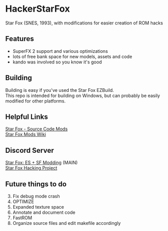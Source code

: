 # HackerStarFox
Star Fox (SNES, 1993), with modifications for easier creation of ROM hacks 

## Features

- SuperFX 2 support and various optimizations
- lots of free bank space for new models, assets and code
- kando was involved so you know it's good

## Building

Building is easy if you've used the Star Fox EZBuild.  
This repo is intended for building on Windows, but can probably be easily modified for other platforms.

## Helpful Links

[Star Fox - Source Code Mods](https://docs.google.com/document/d/1kdgPCBeQFYsAepSDNpmwO8ZysRJjdnwK_5gWT2FFQEk/edit?usp=sharing)  
[Star Fox Mods Wiki](https://starfox-mods.fandom.com)

## Discord Server
[Star Fox: ES + SF Modding](https://discord.gg/fE5Xx99kWb) (MAIN)  
[Star Fox Hacking Project](https://discord.gg/GgyP84e)


## Future things to do
3. Fix debug mode crash
2. OPTIMIZE
3. Expanded texture space
4. Annotate and document code
5. FastROM
6. Organize source files and edit makefile accordingly
